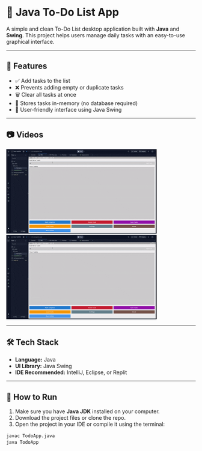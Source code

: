 # 📝 Java To-Do List App

A simple and clean To-Do List desktop application built with **Java** and **Swing**. This project helps users manage daily tasks with an easy-to-use graphical interface.

---

## 📌 Features

- ✅ Add tasks to the list  
- ❌ Prevents adding empty or duplicate tasks  
- 🗑️ Clear all tasks at once  
- 💾 Stores tasks in-memory (no database required)  
- 🎨 User-friendly interface using Java Swing  

---

## 📷 Videos

![gif1](readme-gif/javatodolist1.gif)
![gif2](https://raw.githubusercontent.com/r1zchi/Java-Todo-list/<branchmaing/readme-gif/javatodolist1.gif)

---

## 🛠️ Tech Stack

- **Language:** Java  
- **UI Library:** Java Swing  
- **IDE Recommended:** IntelliJ, Eclipse, or Replit  

---

## 🚀 How to Run

1. Make sure you have **Java JDK** installed on your computer.
2. Download the project files or clone the repo.
3. Open the project in your IDE or compile it using the terminal:

```bash
javac TodoApp.java
java TodoApp
